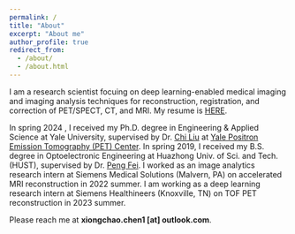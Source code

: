 ```yaml
---
permalink: /
title: "About"
excerpt: "About me"
author_profile: true
redirect_from: 
  - /about/
  - /about.html
---
```


I am a research scientist focuing on deep learning-enabled medical imaging and imaging analysis techniques for reconstruction, registration, and correction of PET/SPECT, CT, and MRI. My resume is [HERE](https://xiongchaochen.github.io/cv/). 

In spring 2024 , I received my Ph.D. degree in Engineering & Applied Science at Yale University, supervised by Dr. [Chi Liu](https://medicine.yale.edu/profile/chi_liu/) at [Yale Positron Emission Tomography (PET) Center](https://medicine.yale.edu/pet/). In spring 2019, I received my B.S. degree in Optoelectronic Engineering at Huazhong Univ. of Sci. and Tech. (HUST), supervised by Dr. [Peng Fei](http://faculty.hust.edu.cn/feipeng/zh_CN/index.htm). I worked as an image analytics research intern at Siemens Medical Solutions (Malvern, PA) on accelerated MRI reconstruction in 2022 summer. I am working as a deep learning research intern at Siemens Healthineers (Knoxville, TN) on TOF PET reconstruction in 2023 summer.

Please reach me at **xiongchao.chen1 [at] outlook.com**.

